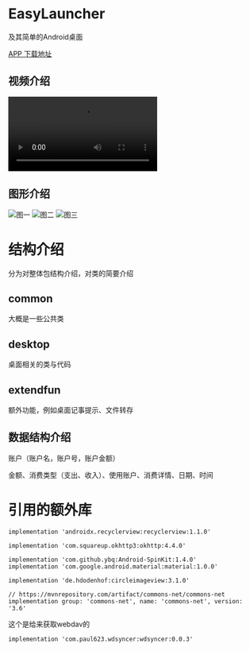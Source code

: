 # EasyLauncher
及其简单的Android桌面

[APP 下载地址](https://github.com/AIOCW/EasyLauncher/releases)

## 视频介绍
![演示视频](https://ps.aiocw.com/easylauncher/0.mp4)
## 图形介绍
![图一](https://ps.aiocw.com/easylauncher/1.jpg)
![图二](https://ps.aiocw.com/easylauncher/2.jpg)
![图三](https://ps.aiocw.com/easylauncher/3.jpg)


# 结构介绍
分为对整体包结构介绍，对类的简要介绍
## common
大概是一些公共类
## desktop
桌面相关的类与代码
## extendfun  
额外功能，例如桌面记事提示、文件转存
 
## 数据结构介绍
账户（账户名，账户号，账户金额）

金额、消费类型（支出、收入）、使用账户、消费详情、日期、时间

 
# 引用的额外库


    implementation 'androidx.recyclerview:recyclerview:1.1.0'

    implementation 'com.squareup.okhttp3:okhttp:4.4.0'

    implementation 'com.github.ybq:Android-SpinKit:1.4.0'
    implementation 'com.google.android.material:material:1.0.0'

    implementation 'de.hdodenhof:circleimageview:3.1.0'

    // https://mvnrepository.com/artifact/commons-net/commons-net
    implementation group: 'commons-net', name: 'commons-net', version: '3.6'
这个是给来获取webdav的

    implementation 'com.paul623.wdsyncer:wdsyncer:0.0.3'
    
